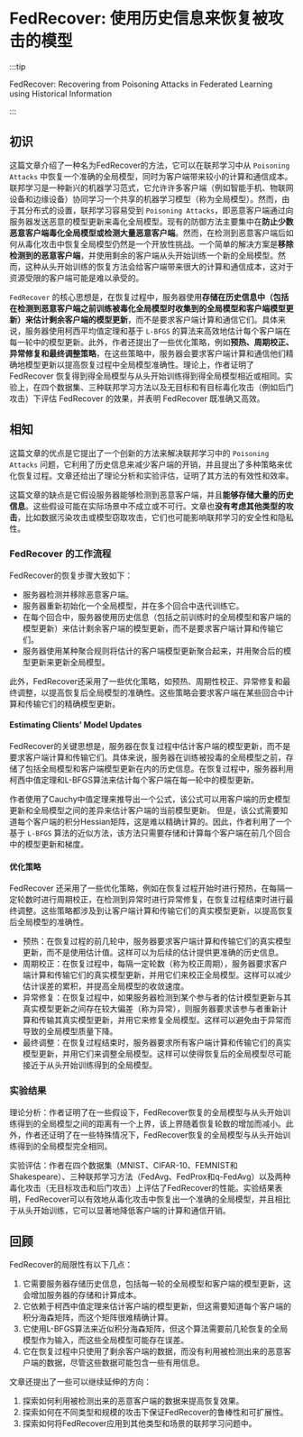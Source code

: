 # FedRecover: 使用历史信息来恢复被攻击的模型

:::tip

FedRecover: Recovering from Poisoning Attacks in Federated Learning using Historical Information

:::

## 初识

这篇文章介绍了一种名为FedRecover的方法，它可以在联邦学习中从 `Poisoning Attacks` 中恢复一个准确的全局模型，同时为客户端带来较小的计算和通信成本。联邦学习是一种新兴的机器学习范式，它允许许多客户端（例如智能手机、物联网设备和边缘设备）协同学习一个共享的机器学习模型（称为全局模型）。然而，由于其分布式的设置，联邦学习容易受到 `Poisoning Attacks`，即恶意客户端通过向服务器发送恶意的模型更新来毒化全局模型。现有的防御方法主要集中在**防止少数恶意客户端毒化全局模型或检测大量恶意客户端**。然而，在检测到恶意客户端后如何从毒化攻击中恢复全局模型仍然是一个开放性挑战。一个简单的解决方案是**移除检测到的恶意客户端**，并使用剩余的客户端从头开始训练一个新的全局模型。然而，这种从头开始训练的恢复方法会给客户端带来很大的计算和通信成本，这对于资源受限的客户端可能是难以承受的。

`FedRecover` 的核心思想是，在恢复过程中，服务器使用**存储在历史信息中（包括在检测到恶意客户端之前训练被毒化全局模型时收集到的全局模型和客户端模型更新）来估计剩余客户端的模型更新**，而不是要求客户端计算和通信它们。具体来说，服务器使用柯西平均值定理和基于 `L-BFGS` 的算法来高效地估计每个客户端在每一轮中的模型更新。此外，作者还提出了一些优化策略，例如**预热、周期校正、异常修复和最终调整策略**，在这些策略中，服务器会要求客户端计算和通信他们精确地模型更新以提高恢复过程中全局模型准确性。理论上，作者证明了 FedRecover 恢复得到得全局模型与从头开始训练得到得全局模型相近或相同。实验上，在四个数据集、三种联邦学习方法以及无目标和有目标毒化攻击（例如后门攻击）下评估 FedRecover 的效果，并表明 FedRecover 既准确又高效。

## 相知

这篇文章的优点是它提出了一个创新的方法来解决联邦学习中的 `Poisoning Attacks` 问题，它利用了历史信息来减少客户端的开销，并且提出了多种策略来优化恢复过程。文章还给出了理论分析和实验评估，证明了其方法的有效性和效率。

这篇文章的缺点是它假设服务器能够检测到恶意客户端，并且**能够存储大量的历史信息**。这些假设可能在实际场景中不成立或不可行。文章也**没有考虑其他类型的攻击**，比如数据污染攻击或模型窃取攻击，它们也可能影响联邦学习的安全性和隐私性。

### FedRecover 的工作流程

FedRecover的恢复步骤大致如下：

- 服务器检测并移除恶意客户端。
- 服务器重新初始化一个全局模型，并在多个回合中迭代训练它。
- 在每个回合中，服务器使用历史信息（包括之前训练时的全局模型和客户端的模型更新）来估计剩余客户端的模型更新，而不是要求客户端计算和传输它们。
- 服务器使用某种聚合规则将估计的客户端模型更新聚合起来，并用聚合后的模型更新来更新全局模型。

此外，FedRecover还采用了一些优化策略，如预热、周期性校正、异常修复和最终调整，以提高恢复后全局模型的准确性。这些策略会要求客户端在某些回合中计算和传输它们的精确模型更新。

####  Estimating Clients’ Model Updates

FedRecover的关键思想是，服务器在恢复过程中估计客户端的模型更新，而不是要求客户端计算和传输它们。具体来说，服务器在训练被投毒的全局模型之前，存储了包括全局模型和客户端模型更新在内的历史信息。在恢复过程中，服务器利用柯西中值定理和L-BFGS算法来估计每个客户端在每一轮中的模型更新。

作者使用了Cauchy中值定理来推导出一个公式，该公式可以用客户端的历史模型更新和全局模型之间的差异来估计客户端的当前模型更新。 但是，该公式需要知道每个客户端的积分Hessian矩阵，这是难以精确计算的。因此，作者利用了一个基于 `L-BFGS` 算法的近似方法，该方法只需要存储和计算每个客户端在前几个回合中的模型更新和梯度。

#### 优化策略

FedRecover 还采用了一些优化策略，例如在恢复过程开始时进行预热，在每隔一定轮数时进行周期校正，在检测到异常时进行异常修复，在恢复过程结束时进行最终调整。这些策略都涉及到让客户端计算和传输它们的真实模型更新，以提高恢复后全局模型的准确性。

- 预热：在恢复过程的前几轮中，服务器要求客户端计算和传输它们的真实模型更新，而不是使用估计值。这样可以为后续的估计提供更准确的历史信息。
- 周期校正：在恢复过程中，每隔一定轮数（称为校正周期），服务器要求客户端计算和传输它们的真实模型更新，并用它们来校正全局模型。这样可以减少估计误差的累积，并提高全局模型的收敛速度。
- 异常修复：在恢复过程中，如果服务器检测到某个参与者的估计模型更新与其真实模型更新之间存在较大偏差（称为异常），则服务器要求该参与者重新计算和传输其真实模型更新，并用它来修复全局模型。这样可以避免由于异常而导致的全局模型质量下降。
- 最终调整：在恢复过程结束时，服务器要求所有客户端计算和传输它们的真实模型更新，并用它们来调整全局模型。这样可以使得恢复后的全局模型尽可能接近于从头开始训练得到的全局模型。

### 实验结果

理论分析：作者证明了在一些假设下，FedRecover恢复的全局模型与从头开始训练得到的全局模型之间的距离有一个上界，该上界随着恢复轮数的增加而减小。此外，作者还证明了在一些特殊情况下，FedRecover恢复的全局模型与从头开始训练得到的全局模型完全相同。

实验评估：作者在四个数据集（MNIST、CIFAR-10、FEMNIST和Shakespeare）、三种联邦学习方法（FedAvg、FedProx和q-FedAvg）以及两种毒化攻击（无目标攻击和后门攻击）上评估了FedRecover的性能。实验结果表明，FedRecover可以有效地从毒化攻击中恢复出一个准确的全局模型，并且相比于从头开始训练，它可以显著地降低客户端的计算和通信开销。

## 回顾


FedRecover的局限性有以下几点：

1. 它需要服务器存储历史信息，包括每一轮的全局模型和客户端的模型更新，这会增加服务器的存储和计算成本。
2. 它依赖于柯西中值定理来估计客户端的模型更新，但这需要知道每个客户端的积分海森矩阵，而这个矩阵很难精确计算。
3. 它使用L-BFGS算法来近似积分海森矩阵，但这个算法需要前几轮恢复的全局模型作为输入，而这些全局模型可能存在误差。
4. 它在恢复过程中只使用了剩余客户端的数据，而没有利用被检测出来的恶意客户端的数据，尽管这些数据可能包含一些有用信息。

文章还提出了一些可以继续延伸的方向：

1. 探索如何利用被检测出来的恶意客户端的数据来提高恢复效果。
2. 探索如何在不同类型和规模的攻击下保证FedRecover的鲁棒性和可扩展性。
3. 探索如何将FedRecover应用到其他类型和场景的联邦学习问题中。

